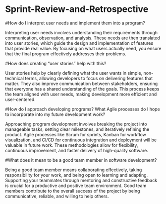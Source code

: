 # Sprint-Review-and-Retrospective

#How do I interpret user needs and implement them into a program?

Interpreting user needs involves understanding their requirements through communication, observation, and analysis. These needs are then translated into user stories, which guide the design and implementation of features that provide real value. By focusing on what users actually need, you ensure that the final program effectively addresses their problems.

#How does creating “user stories” help with this?

User stories help by clearly defining what the user wants in simple, non-technical terms, allowing developers to focus on delivering features that matter. They also improve communication between stakeholders, ensuring that everyone has a shared understanding of the goals. This process keeps the team aligned with user needs, making development more efficient and user-centered.

#How do I approach developing programs? What Agile processes do I hope to incorporate into my future development work?

Approaching program development involves breaking the project into manageable tasks, setting clear milestones, and iteratively refining the product. Agile processes like Scrum for sprints, Kanban for workflow visualization, and CI/CD for continuous integration and deployment will be valuable in future work. These methodologies allow for flexibility, continuous improvement, and faster delivery of high-quality software.

#What does it mean to be a good team member in software development?

Being a good team member means collaborating effectively, taking responsibility for your work, and being open to learning and adapting. Supporting your teammates through mentoring and constructive feedback is crucial for a productive and positive team environment. Good team members contribute to the overall success of the project by being communicative, reliable, and willing to help others.
